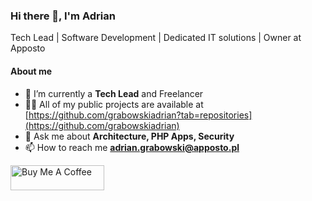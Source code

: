 ### Hi there 👋, I'm Adrian

Tech Lead | Software Development | Dedicated IT solutions | Owner at Apposto

#### About me
- 🌱 I’m currently a **Tech Lead** and Freelancer 
- 👨‍💻 All of my public projects are available at [https://github.com/grabowskiadrian?tab=repositories](https://github.com/grabowskiadrian)
- 💬 Ask me about **Architecture, PHP Apps, Security**
- 📫 How to reach me **adrian.grabowski@apposto.pl**

<a href="https://www.buymeacoffee.com/adriangrabj" target="_blank"><img src="https://cdn.buymeacoffee.com/buttons/v2/default-yellow.png" alt="Buy Me A Coffee" style="height: 40px !important;width: 150px !important;" ></a>
